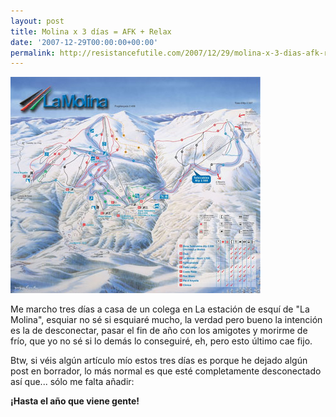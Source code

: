 ```yaml
---
layout: post
title: Molina x 3 días = AFK + Relax
date: '2007-12-29T00:00:00+00:00'
permalink: http://resistancefutile.com/2007/12/29/molina-x-3-dias-afk-relax/
---
```

<img src='/assets/plano_lamolina.jpg' alt='Molina' class="centro_borde"/>

Me marcho tres días a casa de un colega en La estación de esquí de "La Molina", esquiar no sé si esquiaré mucho, la verdad pero bueno la intención es la de desconectar, pasar el fin de año con los amigotes y morirme de frío, que yo no sé si lo demás lo conseguiré, eh, pero esto último cae fijo.

Btw, si véis algún artículo mío estos tres días es porque he dejado algún post en borrador, lo más normal es que esté completamente desconectado así que... sólo me falta añadir:

<strong>¡Hasta el año que viene gente! </strong>

